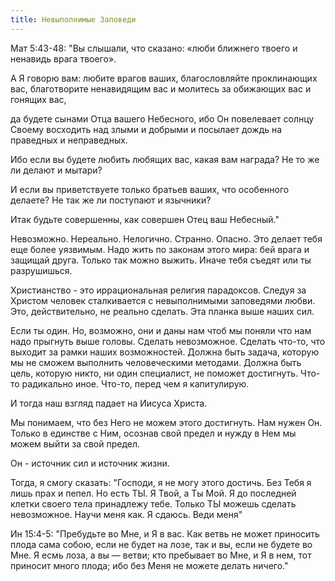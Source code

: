 ```yaml
---
title: Невыполнимые Заповеди
---
```


Мат 5:43-48: "Вы слышали, что сказано: «люби ближнего твоего и ненавидь врага твоего».

А Я говорю вам: любите врагов ваших, благословляйте проклинающих вас, благотворите ненавидящим вас и молитесь за обижающих вас и гонящих вас,

да будете сынами Отца вашего Небесного, ибо Он повелевает солнцу Своему восходить над злыми и добрыми и посылает дождь на праведных и неправедных.

Ибо если вы будете любить любящих вас, какая вам награда? Не то же ли делают и мытари?

И если вы приветствуете только братьев ваших, что особенного делаете? Не так же ли поступают и язычники?

Итак будьте совершенны, как совершен Отец ваш Небесный."

Невозможно. Нереально. Нелогично. Странно. Опасно. Это делает тебя еще более уязвимым. Надо жить по законам этого мира: бей врага и защищай друга. Только так можно выжить. Иначе тебя съедят или ты разрушишься.

Христианство - это иррациональная религия парадоксов. Следуя за Христом человек сталкивается с невыполнимыми заповедями любви. Это, действительно, не реально сделать. Эта планка выше наших сил.

Если ты один. Но, возможно, они и даны нам чтоб мы поняли что нам надо прыгнуть выше головы. Сделать невозможное. Сделать что-то, что выходит за рамки наших возможностей. Должна быть задача, которую мы не сможем выполнить человеческими методами. Должна быть цель,  которую никто, ни один специалист, не поможет достигнуть. Что-то радикально иное. Что-то, перед чем я капитулирую.

И тогда наш взгляд падает на Иисуса Христа.

Мы понимаем, что без Него не можем этого достигнуть. Нам нужен Он. Только в единстве с Ним, осознав свой предел и нужду в Нем мы можем выйти за свой предел.

Он - источник сил и источник жизни.

Тогда, я смогу сказать: "Господи, я не могу этого достичь. Без Тебя я лишь прах и пепел. Но есть ТЫ. Я Твой, а Ты Мой. Я до последней клетки своего тела принадлежу тебе. Только ТЫ можешь сделать невозможное. Научи меня как. Я сдаюсь. Веди меня"

Ин 15:4-5: "Пребудьте во Мне, и Я в вас. Как ветвь не может приносить плода сама собою, если не будет на лозе, так и вы, если не будете во Мне. Я есмь лоза, а вы — ветви; кто пребывает во Мне, и Я в нем, тот приносит много плода; ибо без Меня не можете делать ничего."
